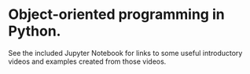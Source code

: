 # Object-oriented programming in Python.

See the included Jupyter Notebook for links to some useful introductory videos and examples created from those videos.
